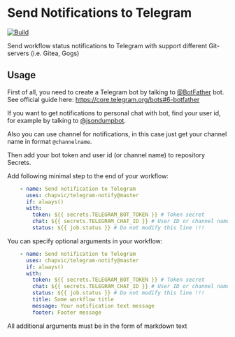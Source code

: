 # Send Notifications to Telegram

[![Build](https://github.com/chapvic/telegram-notify/actions/workflows/build.yml/badge.svg)](https://github.com/chapvic/telegram-notify/actions/workflows/build.yml)

Send workflow status notifications to Telegram with support different Git-servers (i.e. Gitea, Gogs)

## Usage

First of all, you need to create a Telegram bot by talking to [@BotFather](https://t.me/botfather) bot. See official guide here: https://core.telegram.org/bots#6-botfather

If you want to get notifications to personal chat with bot, find your user id, for example by talking to [@jsondumpbot](https://t.me/jsondumpbot).

Also you can use channel for notifications, in this case just get your channel name in format `@channelname`.

Then add your bot token and user id (or channel name) to repository Secrets.

Add following minimal step to the end of your workflow:

```yaml
    - name: Send notification to Telegram
      uses: chapvic/telegram-notify@master
      if: always()
      with:
        token: ${{ secrets.TELEGRAM_BOT_TOKEN }} # Token secret
        chat: ${{ secrets.TELEGRAM_CHAT_ID }} # User ID or channel name secret
        status: ${{ job.status }} # Do not modify this line !!!
```

You can specify optional arguments in your workflow:

```yaml
    - name: Send notification to Telegram
      uses: chapvic/telegram-notify@master
      if: always()
      with:
        token: ${{ secrets.TELEGRAM_BOT_TOKEN }} # Token secret
        chat: ${{ secrets.TELEGRAM_CHAT_ID }} # User ID or channel name secret
        status: ${{ job.status }} # Do not modify this line !!!
        title: Some workflow title
        message: Your notification text message
        footer: Footer message
```

All additional arguments must be in the form of markdown text
